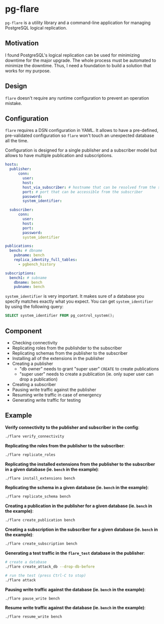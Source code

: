 # pg-flare

`pg-flare` is a utility library and a command-line application for managing PostgreSQL logical replication.

## Motivation

I found PostgreSQL's logical replication can be used for minimizing downtime for the major upgrade. The whole process must be automated to minimize the downtime. Thus, I need a foundation to build a solution that works for my purpose.

## Design

`flare` doesn't require any runtime configuration to prevent an operation mistake.

## Configuration

`flare` requires a DSN configuration in YAML. It allows to have a pre-defined, pre-validated configuration so `flare` won't touch an unexpected database all the time.

Configuration is designed for a single publisher and a subscriber model but allows to have multiple publication and subscriptions.

```yaml
hosts:
  publisher:
      conn:
        user:
        host:
        host_via_subscriber: # hostname that can be resolved from the subscriber
        port: # port that can be accessible from the subscriber
        password:
        system_identifier:

  subscriber:
      conn:
        user:
        host:
        port:
        password:
        system_identifier

publications:
  bench: # dbname
    pubname: bench
    replica_identity_full_tables:
      - pgbench_history

subscriptions:
  bench1: # subname
    dbname: bench
    pubname: bench
```

`system_identifier` is very important. It makes sure of a database you specify matches exactly what you expect. You can get `system_identifier` by using the following query:

```sql
SELECT system_identifier FROM pg_control_system();
```

## Component

- Checking connectivity
- Replicating roles from the publishder to the subscriber
- Replicating schemas from the publisher to the subscriber
- Installing all of the extensions in the publisher
- Creating a publisher
  - "db owner" needs to grant "super user" `CREATE` to create publications
  - "super user" needs to create a publication (ie. only super user can drop a publication)
- Creating a subscriber
- Pausing write traffic against the publisher
- Resuming write traffic in case of emergency
- Generating write traffic for testing

## Example

**Verify connectivity to the publisher and subscriber in the config**:
```sh
./flare verify_connectivity
```

**Replicating the roles from the publisher to the subscriber**:
```sh
./flare replicate_roles
```

**Replicating the installed extensions from the publisher to the subscriber in a given database (ie. `bench` in the example)**:
```sh
./flare install_extensions bench
```

**Replicating the schema in a given database (ie. `bench` in the example)**:
```sh
./flare replicate_schema bench
```

**Creating a publication in the publisher for a given database (ie. `bench` in the example)**:
```sh
./flare create_publication bench
```

**Creating a subscription in the subscriber for a given database (ie. `bench` in the example)**:
```sh
./flare create_subscription bench
```

**Generating a test traffic in the `flare_test` database in the publisher**:
```sh
# create a database
./flare create_attack_db --drop-db-before

# run the test (press Ctrl-C to stop)
./flare attack
```

**Pausing write traffic against the database (ie. `bench` in the example)**:
```sh
./flare pause_write bench
```

**Resume write traffic against the database (ie. `bench` in the example)**:
```sh
./flare resume_write bench
```
